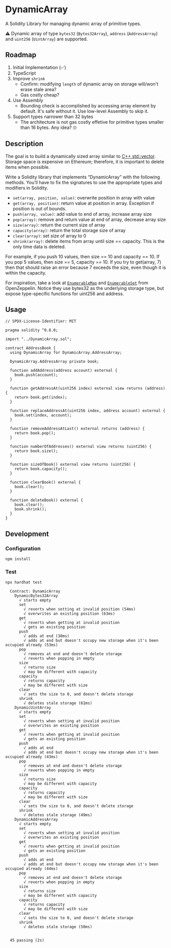 # DynamicArray

A Solidity Library for managing dynamic array of primitive types.

⚠️ Dynamic array of type `bytes32` (`Bytes32Array`), `address` (`AddressArray`) and `uint256` (`UintArray`) are supported.

## Roadmap

1. Initial Implementation (✅)
2. TypeScript
3. Improve `shrink`
   - Confirm: modifying `length` of dynamic array on storage will/won't erase stale area?
   - Gas costly cheap?
4. Use Assembly
   - Bounding check is accomplished by accessing array element by default. It's safe without it. Use low-level Assembly to skip it.
5. Support types narrower than 32 bytes
   - The architecture is not gas costly effetive for primitive types smaller than 16 bytes. Any idea? 🙄

## Description

The goal is to build a dynamically sized array similar to [C++ std::vector](https://en.cppreference.com/w/cpp/container/vector). Storage space is expensive on Ethereum; therefore, it is important to delete items when possible.

Write a Solidity library that implements “DynamicArray” with the following methods. You’ll have to fix the signatures to use the appropriate types and modifiers in Solidity. 
- `set(array, position, value)`: overwrite position in array with value
- `get(array, position)`: return value at position in array. Exception if position is out of bounds.
- `push(array, value)`: add value to end of array, increase array size
- `pop(array)`: remove and return value at end of array, decrease array size
- `size(array)`: return the current size of array
- `capacity(array)`: return the total storage size of array
- `clear(array)`: set size of array to 0
- `shrink(array)`: delete items from array until size == capacity. This is the only time data is deleted.

For example, if you push 10 values, then size == 10 and capacity == 10. If you pop 5 values, then size == 5, capacity == 10. If you try to get(array, 7) then that should raise an error because 7 exceeds the size, even though it is within the capacity.

For inspiration, take a look at [`EnumerableMap`](https://github.com/OpenZeppelin/openzeppelin-contracts/blob/master/contracts/utils/structs/EnumerableMap.sol) and [`EnumerableSet`](https://github.com/OpenZeppelin/openzeppelin-contracts/blob/master/contracts/utils/structs/EnumerableSet.sol) from OpenZeppelin. Notice they use bytes32 as the underlying storage type, but expose type-specific functions for uint256 and address. 


## Usage

```solidity
// SPDX-License-Identifier: MIT

pragma solidity ^0.8.0;

import "../DynamicArray.sol";

contract AddressBook {
  using DynamicArray for DynamicArray.AddressArray;

  DynamicArray.AddressArray private book;

  function addAddress(address account) external {
    book.push(account);
  }

  function getAddressAt(uint256 index) external view returns (address) {
    return book.get(index);
  }

  function replaceAddressAt(uint256 index, address account) external {
    book.set(index, account);
  }

  function removeAddressAtLast() external returns (address) {
    return book.pop();
  }

  function numberOfAddresses() external view returns (uint256) {
    return book.size();
  }

  function sizeOfBook() external view returns (uint256) {
    return book.capacity();
  }

  function clearBook() external {
    book.clear();
  }

  function deleteBook() external {
    book.clear();
    book.shrink();
  }
}
```

## Development

### Configuration

```
npm install
```

### Test

```
npx hardhat test
```

```
  Contract: DynamicArray
    DynamicBytes32Array
      √ starts empty
      set
        √ reverts when setting at invalid position (54ms)
        √ overwrites an existing position (63ms)
      get
        √ reverts when getting at invalid position
        √ gets an existing position
      push
        √ adds at end (38ms)
        √ adds at end but doesn't occupy new storage when it's been occupied already (53ms)
      pop
        √ removes at end and doesn't delete storage
        √ reverts when popping in empty
      size
        √ returns size
        √ may be different with capacity
      capacity
        √ returns capacity
        √ may be different with size
      clear
        √ sets the size to 0, and doesn't delete storage
      shrink
        √ deletes stale storage (61ms)
    DynamicUintArray
      √ starts empty
      set
        √ reverts when setting at invalid position
        √ overwrites an existing position
      get
        √ reverts when getting at invalid position
        √ gets an existing position
      push
        √ adds at end
        √ adds at end but doesn't occupy new storage when it's been occupied already (43ms)
      pop
        √ removes at end and doesn't delete storage
        √ reverts when popping in empty
      size
        √ returns size
        √ may be different with capacity
      capacity
        √ returns capacity
        √ may be different with size
      clear
        √ sets the size to 0, and doesn't delete storage
      shrink
        √ deletes stale storage (49ms)
    DynamicAddressArray
      √ starts empty
      set
        √ reverts when setting at invalid position
        √ overwrites an existing position
      get
        √ reverts when getting at invalid position
        √ gets an existing position
      push
        √ adds at end
        √ adds at end but doesn't occupy new storage when it's been occupied already (44ms)
      pop
        √ removes at end and doesn't delete storage
        √ reverts when popping in empty
      size
        √ returns size
        √ may be different with capacity
      capacity
        √ returns capacity
        √ may be different with size
      clear
        √ sets the size to 0, and doesn't delete storage
      shrink
        √ deletes stale storage (50ms)


  45 passing (2s)
```
